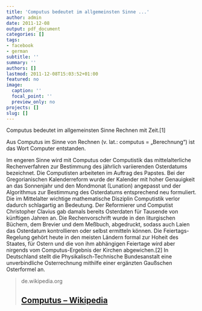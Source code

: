 ```yaml
---
title: 'Computus bedeutet im allgemeinsten Sinne ...'
author: admin
date: 2011-12-08
output: pdf_document
categories: []
tags:
- facebook
- german
subtitle: ''
summary: ''
authors: []
lastmod: 2011-12-08T15:03:52+01:00
featured: no
image:
  caption: ''
  focal_point: ''
  preview_only: no
projects: []
slug: []
---
```

Computus bedeutet im allgemeinsten Sinne Rechnen mit Zeit.[1]

Aus Computus im Sinne von Rechnen (v. lat.: computus = „Berechnung“) ist das Wort Computer entstanden.

Im engeren Sinne wird mit Computus oder Computistik das mittelalterliche Rechenverfahren zur Bestimmung des jährlich variierenden Osterdatums bezeichnet. Die Computisten arbeiteten im Auftrag des Papstes. Bei der Gregorianischen Kalenderreform wurde der Kalender mit hoher Genauigkeit an das Sonnenjahr und den Mondmonat (Lunation) angepasst und der Algorithmus zur Bestimmung des Osterdatums entsprechend neu formuliert. Die im Mittelalter wichtige mathematische Disziplin Computistik verlor dadurch schlagartig an Bedeutung. Der Reformierer und Computist Christopher Clavius gab damals bereits Osterdaten für Tausende von künftigen Jahren an. Die Rechenvorschrift wurde in den liturgischen Büchern, dem Brevier und dem Meßbuch, abgedruckt, sodass auch Laien das Osterdatum kontrollieren oder selbst ermitteln können. Die Feiertags-Regelung gehört heute in den meisten Ländern formal zur Hoheit des Staates, für Ostern und die von ihm abhängigen Feiertage wird aber nirgends vom Computus-Ergebnis der Kirchen abgewichen.[2] In Deutschland stellt die Physikalisch-Technische Bundesanstalt eine unverbindliche Osterrechnung mithilfe einer ergänzten Gaußschen Osterformel an.
> de.wikipedia.org
> ## [Computus – Wikipedia](http://de.wikipedia.org/wiki/Computus)
>

